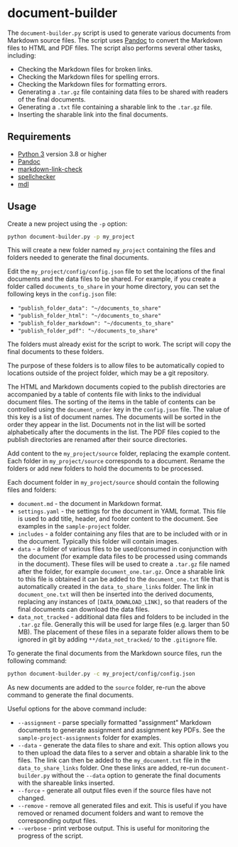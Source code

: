 # document-builder

The `document-builder.py` script is used to generate various documents from Markdown source files. The script uses [Pandoc](https://pandoc.org/) to convert the Markdown files to HTML and PDF files. The script also performs several other tasks, including:

* Checking the Markdown files for broken links.
* Checking the Markdown files for spelling errors.
* Checking the Markdown files for formatting errors.
* Generating a `.tar.gz` file containing data files to be shared with readers of the final documents.
* Generating a `.txt` file containing a sharable link to the `.tar.gz` file.
* Inserting the sharable link into the final documents.

## Requirements

* [Python 3](https://www.python.org/) version 3.8 or higher
* [Pandoc](https://pandoc.org/)
* [markdown-link-check](https://github.com/tcort/markdown-link-check)
* [spellchecker](https://github.com/tbroadley/spellchecker-cli)
* [mdl](https://github.com/markdownlint/markdownlint)

## Usage

Create a new project using the `-p` option:

```bash
python document-builder.py -p my_project
```

This will create a new folder named `my_project` containing the files and folders needed to generate the final documents.

Edit the `my_project/config/config.json` file to set the locations of the final documents and the data files to be shared. For example, if you create a folder called `documents_to_share` in your home directory, you can set the following keys in the `config.json` file:

* `"publish_folder_data": "~/documents_to_share"`
* `"publish_folder_html": "~/documents_to_share"`
* `"publish_folder_markdown": "~/documents_to_share"`
* `"publish_folder_pdf": "~/documents_to_share"`

The folders must already exist for the script to work. The script will copy the final documents to these folders.

The purpose of these folders is to allow files to be automatically copied to locations outside of the project folder, which may be a git repository.

The HTML and Markdown documents copied to the publish directories are accompanied by a table of contents file with links to the individual document files. The sorting of the items in the table of contents can be controlled using the `document_order` key in the `config.json` file. The value of this key is a list of document names. The documents will be sorted in the order they appear in the list. Documents not in the list will be sorted alphabetically after the documents in the list. The PDF files copied to the publish directories are renamed after their source directories.

Add content to the `my_project/source` folder, replacing the example content. Each folder in `my_project/source` corresponds to a document. Rename the folders or add new folders to hold the documents to be processed.

Each document folder in `my_project/source` should contain the following files and folders:

* `document.md` - the document in Markdown format.
* `settings.yaml` - the settings for the document in YAML format. This file is used to add title, header, and footer content to the document. See examples in the `sample-project` folder.
* `includes` - a folder containing any files that are to be included with or in the document. Typically this folder will contain images.
* `data` - a folder of various files to be used/consumed in conjunction with the document (for example data files to be processed using commands in the document). These files will be used to create a `.tar.gz` file named after the folder, for example `document_one.tar.gz`. Once a sharable link to this file is obtained it can be added to the `document_one.txt` file that is automatically created in the `data_to_share_links` folder. The link in `document_one.txt` will then be inserted into the derived documents, replacing any instances of `[DATA_DOWNLOAD_LINK]`, so that readers of the final documents can download the data files.
* `data_not_tracked` - additional data files and folders to be included in the `.tar.gz` file. Generally this will be used for large files (e.g. larger than 50 MB). The placement of these files in a separate folder allows them to be ignored in git by adding `**/data_not_tracked/` to the `.gitignore` file.

To generate the final documents from the Markdown source files, run the following command:

```bash
python document-builder.py -c my_project/config/config.json
```

As new documents are added to the `source` folder, re-run the above command to generate the final documents.

Useful options for the above command include:

* `--assignment` - parse specially formatted "assignment" Markdown documents to generate assignment and assignment key PDFs. See the `sample-project-assignments` folder for examples.
* `--data` - generate the data files to share and exit. This option allows you to then upload the data files to a server and obtain a sharable link to the files. The link can then be added to the `my_document.txt` file in the `data_to_share_links` folder. One these links are added, re-run `document-builder.py` without the `--data` option to generate the final documents with the shareable links inserted.
* `--force` - generate all output files even if the source files have not changed.
* `--remove` - remove all generated files and exit. This is useful if you have removed or renamed document folders and want to remove the corresponding output files.
* `--verbose` - print verbose output. This is useful for monitoring the progress of the script.
